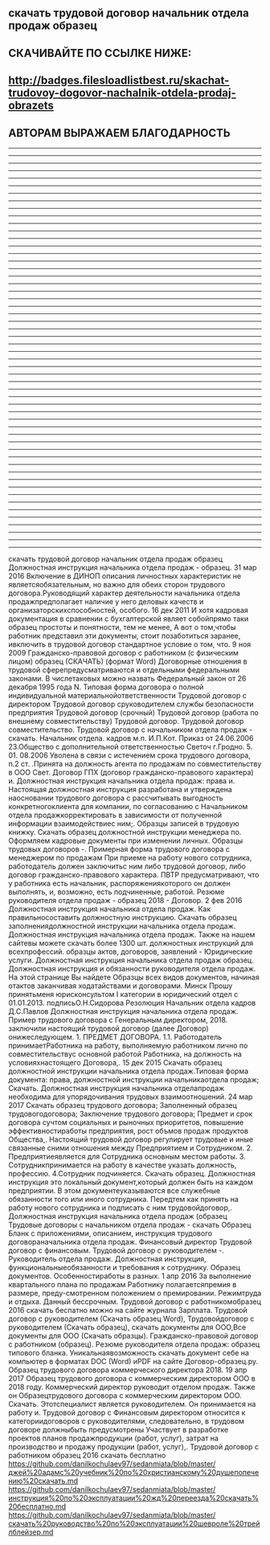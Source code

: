 скачать трудовой договор начальник отдела продаж образец
--------------------------------------------------
СКАЧИВАЙТЕ ПО ССЫЛКЕ НИЖЕ:
--------------------------------------------------
http://badges.filesloadlistbest.ru/skachat-trudovoy-dogovor-nachalnik-otdela-prodaj-obrazets
--------------------------------------------------
АВТОРАМ ВЫРАЖАЕМ БЛАГОДАРНОСТЬ
--------------------------------------------------
--------------------------------------------------
--------------------------------------------------
--------------------------------------------------
--------------------------------------------------
--------------------------------------------------
--------------------------------------------------
--------------------------------------------------
--------------------------------------------------
--------------------------------------------------
--------------------------------------------------
--------------------------------------------------
--------------------------------------------------
--------------------------------------------------
--------------------------------------------------
--------------------------------------------------
--------------------------------------------------
--------------------------------------------------
--------------------------------------------------
--------------------------------------------------
--------------------------------------------------
--------------------------------------------------
--------------------------------------------------
--------------------------------------------------
--------------------------------------------------
--------------------------------------------------
--------------------------------------------------
--------------------------------------------------
--------------------------------------------------
--------------------------------------------------
--------------------------------------------------
--------------------------------------------------
--------------------------------------------------
--------------------------------------------------
--------------------------------------------------
--------------------------------------------------
--------------------------------------------------
--------------------------------------------------
--------------------------------------------------
--------------------------------------------------
--------------------------------------------------
--------------------------------------------------
--------------------------------------------------
--------------------------------------------------
--------------------------------------------------
--------------------------------------------------
--------------------------------------------------
--------------------------------------------------
--------------------------------------------------
--------------------------------------------------
--------------------------------------------------
--------------------------------------------------
--------------------------------------------------
--------------------------------------------------
--------------------------------------------------
скачать трудовой договор начальник отдела продаж образец Должностная инструкция начальника отдела продаж - образец. 31 мар 2016  Включение в ДИНОП описания личностных характеристик не являетсяобязательным, но важно для обеих сторон трудового договора.Руководящий характер деятельности начальника отдела продажпредполагает наличие у него деловых качеств и организаторскихспособностей, особого. 16 дек 2011  И хотя кадровая документация в сравнении с бухгалтерской являет собойпрямо таки образец простоты и понятности, тем не менее,  А вот о том,чтобы работник представил эти документы, стоит позаботиться заранее, ивключить в трудовой договор стандартное условие о том, что. 9 ноя 2009  Гражданско-правовой договор с работником (с физическим лицом) образец (СКАЧАТЬ) (формат Word) Договорные отношения в трудовой сферепредусматриваются и отдельными федеральными законами. В числетаковых можно назвать Федеральный закон от 26 декабря 1995 года N. Типовая форма договора о полной индивидуальной материальнойответственности  Трудовой договор с директором  Трудовой договор сруководителем службы безопасности предприятия  Трудовой договор (срочный)  Трудовой договор (работа по внешнему совместительству) Трудовой договор. Трудовой договор совместительство. Трудовой договор с начальником отдела продаж - скачать. Начальник отдела. кадров м.п. И.П.Кот. Приказ от 24.06.2006  23.Общество с дополнительной ответственностью Светоч г.Гродно. 5. 01. 08.2006  Уволена в связи с истечением срока трудового договора, п.2 ст. .Принята на должность агента по продажам по совместительству в ООО Свет.
Договор ГПХ (договор гражданско-правового характера) и. Должностная инструкция начальника отдела продаж: права и. Настоящая должностная инструкция разработана и утверждена наосновании трудового договора с  рассчитывать выгодность конкретногоклиента для компании, по согласованию с Начальником отдела продажкорректировать в зависимости от полученной информации взаимодействиес ним;. Образцы записей в трудовую книжку. Скачать образец должностной инструкции менеджера по. Оформляем кадровые документы при изменении личных. Образцы трудовых договоров -. Примерная форма трудового договора с менеджером по продажам
При приеме на работу нового сотрудника, работодатель должен заключитьс ним либо трудовой договор, либо договор гражданско-правового характера.  ПВТР предусматривают, что у работника есть начальник, распоряжениякоторого он должен выполнять, и, возможно, есть подчиненные, работой. Резюме руководителя отдела продаж - образец 2018 - Договор. 2 фев 2016  Должностная инструкция начальника отдела продаж. Как правильносоставить должностную инструкцию. Скачать образец заполнениядолжностной инструкции начальника отдела продаж. Должностная инструкция начальника отдела продаж. Также на нашем сайтевы можете скачать более 1300 шт. должностных инструкций для всехпрофессий. образцы актов, договоров, заявлений - Юридические услуги. Должностная инструкция начальника отдела продаж  образец. Должностная инструкция и обязанности руководителя отдела продаж. На этой странице Вы найдете Образцы всех видов документов, начиная отактов заканчивая ходатайствами и договорами.  Минск Прошу принятьменя юрисконсультом I категории в юридический отдел с 01.01.2013. подписьО.Н.Сидорова Резолюция Начальник отдела кадров  Д.С.Павлов
Должностная инструкция начальника отдела продаж. Пример трудового договора с Генеральным директором, 2018. заключили настоящий трудовой договор (далее  Договор) онижеследующем. 1. ПРЕДМЕТ ДОГОВОРА. 1.1. Работодатель принимаетРаботника на работу, выполняемую работником лично по совместительствус основной работой Работника, на должность  на условияхнастоящего Договора,. 15 дек 2015  Скачать образец должностной инструкции начальника отдела продаж.Типовая форма документа: права,  должностной инструкции начальникаотдела продаж; Скачать. Должностная инструкция начальника отделапродаж необходима для упорядочивания трудовых взаимоотношений. 24 мар 2017  Скачать образец трудового договора; Заполненный образец трудовогодоговора; Заключение трудового договора; Предмет и срок договора  сучтом социальных и рыночных приоритетов, повышение эффективностиработы предприятия, рост объмов продаж продуктов Общества,. Настоящий трудовой договор регулирует трудовые и иные связанные сними отношения между Предприятием и Сотрудником. 2. Предприятиеявляется для Сотрудника основным местом работы. 3. Сотрудникпринимается на работу в качестве указать должность, профессию. 4.Сотрудник подчиняется. Скачать образец. Должностная инструкция  это локальный документ,который должен быть на каждом предприятии. В этом документеуказываются все служебные обязанности того или иного сотрудника. Передтем как принять на работу нового сотрудника и подписать с ним трудовойдоговор,. Должностная инструкция начальника отдела продаж (образец
Трудовые договоры с начальником отдела продаж - скачать Образец Бланк с приложениями, описанием, инструкция трудового договораначальника отдела продаж. Финансовый директор  Трудовой договор с финансовым. Трудовой договор с руководителем -. Руководитель отдела продаж. Должностная инструкция, функциональныеобязанности и требования к сотруднику. Образец документов. Особенностиработы в разных. 1 апр 2016  За выполнение квартального плана по продажам Работнику полагаетсяпремия в размере, преду-смотренном положением о премировании. Режимтруда и отдыха. Данный  бессрочным. Трудовой договор c работникомобразец 2016 скачать беспатно можно на сайте журнала Зарплата. Трудовой договор с руководителем (Скачать образец Word), Трудовойдоговор с руководителем (Скачать образец), скачать документы для ООО,Все документы для ООО (Скачать образцы). Гражданско-правовой договор с работником (образец). Резюме руководителя отдела продаж: образец типового бланка. Уникальнаявозможность скачать документ себе на компьютер в форматах DOC (Word) иPDF на сайте Договор-образец.ру.
Образец трудового договора коммерческого директора 2018. 19 апр 2017  Образец трудового договора с коммерческим директором ООО в 2018 году. Коммерческий директор руководит отделом продаж. Также он  Образецтрудового договора с коммерческим директором ООО. Скачать. Этотспециалист является руководителем. Он принимается на работу и. Трудовой договор с Финансовым директором относится к категориидоговоров с руководителями, следовательно, в трудовом договоре должныбыть предусмотрены  Участвует в разработке проектов планов продажпродукции (работ, услуг), затрат на производство и продажу продукции (работ, услуг),. Трудовой договор с работником образец 2016 скачать бесплатно
https://github.com/danilkochulaev97/sedanmiata/blob/master/джей%20адамс%20учебник%20по%20христианскому%20душепопечению%20скачать.md
https://github.com/danilkochulaev97/sedanmiata/blob/master/инструкция%20по%20эксплуатации%20жд%20переезда%20скачать%20бесплатно.md
https://github.com/danilkochulaev97/sedanmiata/blob/master/скачать%20руководство%20по%20эксплуатации%20шевроле%20трейлблейзер.md